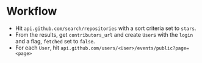 # Workflow

* Hit `api.github.com/search/repositories` with a sort criteria set to `stars`.
* From the results, get `contributors_url` and create `User`s with the `login` and a flag, `fetched` set to `false`.
* For each `User`, hit `api.github.com/users/<User>/events/public?page=<page>`
